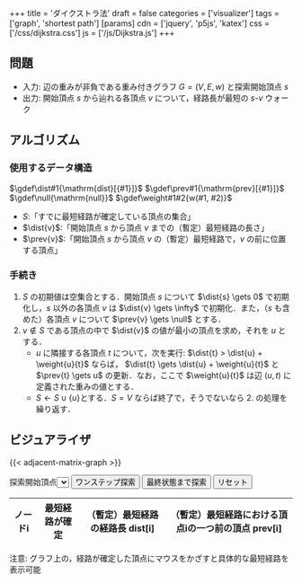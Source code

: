 +++
title = 'ダイクストラ法'
draft = false
categories = ['visualizer']
tags = ['graph', 'shortest path']
[params]
    cdn = ['jquery', 'p5js', 'katex']
    css = ['/css/dijkstra.css']
    js = ['/js/Dijkstra.js']
+++

## 問題

* 入力: 辺の重みが非負である重み付きグラフ $G = (V, E, w)$ と探索開始頂点 $s$
* 出力: 開始頂点 $s$ から辿れる各頂点 $v$ について，経路長が最短の $s$-$v$ ウォーク

## アルゴリズム

### 使用するデータ構造

$\gdef\dist#1{\mathrm{dist}[{#1}]}$
$\gdef\prev#1{\mathrm{prev}[{#1}]}$
$\gdef\null{\mathrm{null}}$
$\gdef\weight#1#2{w(#1, #2)}$

* $S$:「すでに最短経路が確定している頂点の集合」
* $\dist{v}$:「開始頂点 $s$ から頂点 $v$ までの（暫定）最短経路の長さ」
* $\prev{v}$:「開始頂点 $s$ から頂点 $v$ の（暫定）最短経路で，$v$ の前に位置する頂点」

### 手続き

1. $S$ の初期値は空集合とする．開始頂点 $s$ について $\dist{s} \gets 0$ で初期化し，$s$ 以外の各頂点 $v$ は $\dist{v} \gets \infty$ で初期化．また，（$s$ も含めた）各頂点 $v$ について $\prev{v} \gets \null$ とする．
2. $v \not\in S$ である頂点の中で $\dist{v}$ の値が最小の頂点を求め，それを $u$ とする．
    * $u$ に隣接する各頂点 $t$ について，次を実行: $\dist{t} > \dist{u} + \weight{u}{t}$ ならば，
$\dist{t} \gets \dist{u} + \weight{u}{t}$ と $\prev{t} \gets u$ の更新．なお，ここで $\weight{u}{t}$ は辺 $(u, t)$ に定義された重みの値とする．
    * $S \gets S \cup \lbrace u \rbrace$とする．$S = V$ ならば終了で，そうでないなら 2. の処理を繰り返す．

## ビジュアライザ

{{< adjacent-matrix-graph >}}

<div class="container">
  <div class="mt-2">
    <label>探索開始頂点</label><select id="start"></select>
    <button class="alg-btn" id="search">ワンステップ探索</button>
    <button class="alg-btn" id="goal">最終状態まで探索</button>
    <button class="alg-btn" id="reset">リセット</button>
  </div>
  <table class="border" id="data_tbl">
    <thead>
      <tr>
        <th>ノードi</th>
        <th>最短経路が確定</th>
        <th>（暫定）最短経路の経路長 dist[i]</th>
        <th>（暫定）最短経路における頂点iの一つ前の頂点 prev[i]</th>
      </tr>
    </thead>
  </table>
  <div>注意: グラフ上の，経路が確定した頂点にマウスをかざすと具体的な最短経路を表示可能</div>
</div>
